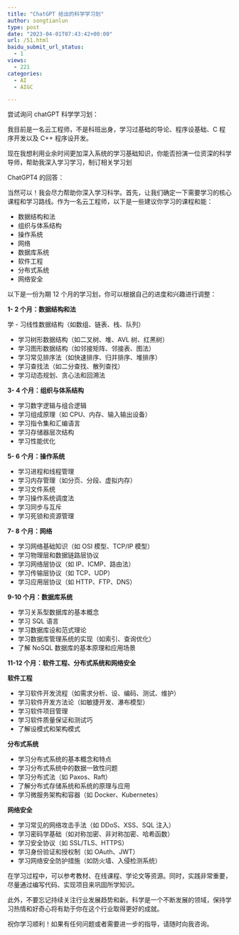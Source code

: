 ```yaml
---
title: "ChatGPT 给出的科学学习划"
author: songtianlun
type: post
date: "2023-04-01T07:43:42+00:00"
url: /51.html
baidu_submit_url_status:
  - 1
views:
  - 221
categories:
  - AI
  - AIGC

---
```

尝试询问 chatGPT 科学学习划：

我目前是一名云工程师，不是科班出身，学习过基础的导论、程序设基础、C 程序开发以及 C++ 程序设开发。

现在我想利用业余时间更加深入系统的学习基础知识，你能否扮演一位资深的科学导师，帮助我深入学习学习，制订相关学习划 

ChatGPT4 的回答：

当然可以！我会尽力帮助你深入学习科学。首先，让我们确定一下需要学习的核心课程和学习路线。作为一名云工程师，以下是一些建议你学习的课程和能：

  * 数据结构和法 
  * 组织与体系结构 
  * 操作系统 
  * 网络 
  * 数据库系统 
  * 软件工程 
  * 分布式系统 
  * 网络安全 

以下是一份为期 12 个月的学习划，你可以根据自己的进度和兴趣进行调整：

**1- 2 个月：数据结构和法** 

学 - 习线性数据结构（如数组、链表、栈、队列）

  * 学习树形数据结构（如二叉树、堆、AVL 树、红黑树）
  * 学习图形数据结构（如邻接矩阵、邻接表、图法）
  * 学习常见排序法（如快速排序、归并排序、堆排序）
  * 学习查找法（如二分查找、散列查找）
  * 学习动态规划、贪心法和回溯法 

**3- 4 个月：组织与体系结构** 

  * 学习数字逻辑与组合逻辑 
  * 学习组成原理（如 CPU、内存、输入输出设备）
  * 学习指令集和汇编语言 
  * 学习存储器层次结构 
  * 学习性能优化 

**5- 6 个月：操作系统** 

  * 学习进程和线程管理 
  * 学习内存管理（如分页、分段、虚拟内存）
  * 学习文件系统 
  * 学习操作系统调度法 
  * 学习同步与互斥 
  * 学习死锁和资源管理 

**7- 8 个月：网络** 

  * 学习网络基础知识（如 OSI 模型、TCP/IP 模型）
  * 学习物理层和数据链路层协议 
  * 学习网络层协议（如 IP、ICMP、路由法）
  * 学习传输层协议（如 TCP、UDP）
  * 学习应用层协议（如 HTTP、FTP、DNS）

**9-10 个月：数据库系统** 

  * 学习关系型数据库的基本概念 
  * 学习 SQL 语言 
  * 学习数据库设和范式理论 
  * 学习数据库管理系统的实现（如索引、查询优化）
  * 了解 NoSQL 数据库的基本原理和应用场景 

**11-12 个月：软件工程、分布式系统和网络安全** 

 **软件工程** 

  * 学习软件开发流程（如需求分析、设、编码、测试、维护）
  * 学习软件开发方法论（如敏捷开发、瀑布模型）
  * 学习软件项目管理 
  * 学习软件质量保证和测试巧 
  * 了解设模式和架构模式 

 **分布式系统** 

  * 学习分布式系统的基本概念和特点 
  * 学习分布式系统中的数据一致性问题 
  * 学习分布式法（如 Paxos、Raft）
  * 了解分布式存储系统和系统的原理与应用 
  * 学习微服务架构和容器（如 Docker、Kubernetes）

 **网络安全** 

  * 学习常见的网络攻击手法（如 DDoS、XSS、SQL 注入）
  * 学习密码学基础（如对称加密、非对称加密、哈希函数）
  * 学习安全协议（如 SSL/TLS、HTTPS）
  * 学习身份验证和授权制（如 OAuth、JWT）
  * 学习网络安全防护措施（如防火墙、入侵检测系统）

在学习过程中，可以参考教材、在线课程、学论文等资源。同时，实践非常重要，尽量通过编写代码、实现项目来巩固所学知识。

此外，不要忘记持续关注行业发展趋势和新。科学是一个不断发展的领域，保持学习热情和好奇心将有助于你在这个行业取得更好的成就。

祝你学习顺利！如果有任何问题或者需要进一步的指导，请随时向我咨询。
